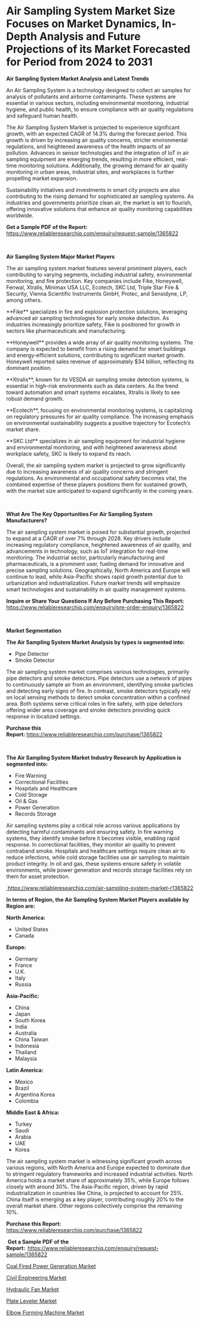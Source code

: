 <p><h1>Air Sampling System Market Size Focuses on Market Dynamics, In-Depth Analysis and Future Projections of its Market Forecasted for Period from 2024 to 2031</h1></p><p><strong>Air Sampling System Market Analysis and Latest Trends</strong></p>
<p><p>An Air Sampling System is a technology designed to collect air samples for analysis of pollutants and airborne contaminants. These systems are essential in various sectors, including environmental monitoring, industrial hygiene, and public health, to ensure compliance with air quality regulations and safeguard human health.</p><p>The Air Sampling System Market is projected to experience significant growth, with an expected CAGR of 14.3% during the forecast period. This growth is driven by increasing air quality concerns, stricter environmental regulations, and heightened awareness of the health impacts of air pollution. Advances in sensor technologies and the integration of IoT in air sampling equipment are emerging trends, resulting in more efficient, real-time monitoring solutions. Additionally, the growing demand for air quality monitoring in urban areas, industrial sites, and workplaces is further propelling market expansion.</p><p>Sustainability initiatives and investments in smart city projects are also contributing to the rising demand for sophisticated air sampling systems. As industries and governments prioritize clean air, the market is set to flourish, offering innovative solutions that enhance air quality monitoring capabilities worldwide.</p></p>
<p><strong>Get a Sample PDF of the Report:&nbsp;</strong> <a href="https://www.reliableresearchiq.com/enquiry/request-sample/1365822?utm_campaign=1137&utm_medium=2&utm_source=Github&utm_content=ia&utm_term=17112024&utm_id=air-sampling-system">https://www.reliableresearchiq.com/enquiry/request-sample/1365822</a></p>
<p>&nbsp;</p>
<p><strong>Air Sampling System Major Market Players</strong></p>
<p><p>The air sampling system market features several prominent players, each contributing to varying segments, including industrial safety, environmental monitoring, and fire protection. Key companies include Fike, Honeywell, Fenwal, Xtralis, Minimax USA LLC, Ecotech, SKC Ltd, Triple Star Fire & Security, Vienna Scientific Instruments GmbH, Protec, and Sensidyne, LP, among others.</p><p>**Fike** specializes in fire and explosion protection solutions, leveraging advanced air sampling technologies for early smoke detection. As industries increasingly prioritize safety, Fike is positioned for growth in sectors like pharmaceuticals and manufacturing.</p><p>**Honeywell** provides a wide array of air quality monitoring systems. The company is expected to benefit from a rising demand for smart buildings and energy-efficient solutions, contributing to significant market growth. Honeywell reported sales revenue of approximately $34 billion, reflecting its dominant position.</p><p>**Xtralis**, known for its VESDA air sampling smoke detection systems, is essential in high-risk environments such as data centers. As the trend toward automation and smart systems escalates, Xtralis is likely to see robust demand growth.</p><p>**Ecotech**, focusing on environmental monitoring systems, is capitalizing on regulatory pressures for air quality compliance. The increasing emphasis on environmental sustainability suggests a positive trajectory for Ecotech’s market share.</p><p>**SKC Ltd** specializes in air sampling equipment for industrial hygiene and environmental monitoring, and with heightened awareness about workplace safety, SKC is likely to expand its reach.</p><p>Overall, the air sampling system market is projected to grow significantly due to increasing awareness of air quality concerns and stringent regulations. As environmental and occupational safety becomes vital, the combined expertise of these players positions them for sustained growth, with the market size anticipated to expand significantly in the coming years.</p></p>
<p>&nbsp;</p>
<p><strong>What Are The Key Opportunities For Air Sampling System Manufacturers?</strong></p>
<p><p>The air sampling system market is poised for substantial growth, projected to expand at a CAGR of over 7% through 2028. Key drivers include increasing regulatory compliance, heightened awareness of air quality, and advancements in technology, such as IoT integration for real-time monitoring. The industrial sector, particularly manufacturing and pharmaceuticals, is a prominent user, fueling demand for innovative and precise sampling solutions. Geographically, North America and Europe will continue to lead, while Asia-Pacific shows rapid growth potential due to urbanization and industrialization. Future market trends will emphasize smart technologies and sustainability in air quality management systems.</p></p>
<p><strong>Inquire or Share Your Questions If Any Before Purchasing This Report:</strong> <a href="https://www.reliableresearchiq.com/enquiry/pre-order-enquiry/1365822?utm_campaign=1137&utm_medium=2&utm_source=Github&utm_content=ia&utm_term=17112024&utm_id=air-sampling-system">https://www.reliableresearchiq.com/enquiry/pre-order-enquiry/1365822</a></p>
<p>&nbsp;</p>
<p><strong>Market Segmentation</strong></p>
<p><strong>The Air Sampling System Market Analysis by types is segmented into:</strong></p>
<p><ul><li>Pipe Detector</li><li>Smoke Detector</li></ul></p>
<p><p>The air sampling system market comprises various technologies, primarily pipe detectors and smoke detectors. Pipe detectors use a network of pipes to continuously sample air from an environment, identifying smoke particles and detecting early signs of fire. In contrast, smoke detectors typically rely on local sensing methods to detect smoke concentration within a confined area. Both systems serve critical roles in fire safety, with pipe detectors offering wider area coverage and smoke detectors providing quick response in localized settings.</p></p>
<p><strong>Purchase this Report:&nbsp;</strong><a href="https://www.reliableresearchiq.com/purchase/1365822?utm_campaign=1137&utm_medium=2&utm_source=Github&utm_content=ia&utm_term=17112024&utm_id=air-sampling-system">https://www.reliableresearchiq.com/purchase/1365822</a></p>
<p>&nbsp;</p>
<p><strong>The Air Sampling System Market Industry Research by Application is segmented into:</strong></p>
<p><ul><li>Fire Warning</li><li>Correctional Facilities</li><li>Hospitals and Healthcare</li><li>Cold Storage</li><li>Oil & Gas</li><li>Power Generation</li><li>Records Storage</li></ul></p>
<p><p>Air sampling systems play a critical role across various applications by detecting harmful contaminants and ensuring safety. In fire warning systems, they identify smoke before it becomes visible, enabling rapid response. In correctional facilities, they monitor air quality to prevent contraband smoke. Hospitals and healthcare settings require clean air to reduce infections, while cold storage facilities use air sampling to maintain product integrity. In oil and gas, these systems ensure safety in volatile environments, while power generation and records storage facilities rely on them for asset protection.</p></p>
<p><a href="https://www.reliableresearchiq.com/air-sampling-system-market-r1365822?utm_campaign=1137&utm_medium=2&utm_source=Github&utm_content=ia&utm_term=17112024&utm_id=air-sampling-system">&nbsp;https://www.reliableresearchiq.com/air-sampling-system-market-r1365822</a></p>
<p><strong>In terms of Region, the Air Sampling System Market Players available by Region are:</strong></p>
<p>
    <p> <strong> North America: </strong>
        <ul>
            <li>United States</li>
            <li>Canada</li>
        </ul>
        </p> 
    <p> <strong> Europe: </strong>
        <ul>
            <li>Germany</li>
            <li>France</li>
            <li>U.K.</li>
            <li>Italy</li>
            <li>Russia</li>
        </ul>
        </p> 
    <p> <strong> Asia-Pacific: </strong>
        <ul>
            <li>China</li>
            <li>Japan</li>
            <li>South Korea</li>
            <li>India</li>
            <li>Australia</li>
            <li>China Taiwan</li>
            <li>Indonesia</li>
            <li>Thailand</li>
            <li>Malaysia</li>
        </ul>
        </p> 
    <p> <strong> Latin America: </strong>
        <ul>
            <li>Mexico</li>
            <li>Brazil</li>
            <li>Argentina Korea</li>
            <li>Colombia</li>
        </ul>
        </p> 
    <p> <strong> Middle East & Africa: </strong>
        <ul>
            <li>Turkey</li>
            <li>Saudi</li>
            <li>Arabia</li>
            <li>UAE</li>
            <li>Korea</li>
        </ul>
    </p>
    </p>
<p><p>The air sampling system market is witnessing significant growth across various regions, with North America and Europe expected to dominate due to stringent regulatory frameworks and increased industrial activities. North America holds a market share of approximately 35%, while Europe follows closely with around 30%. The Asia-Pacific region, driven by rapid industrialization in countries like China, is projected to account for 25%. China itself is emerging as a key player, contributing roughly 20% to the overall market share. Other regions collectively comprise the remaining 10%.</p></p>
<p><strong>Purchase this Report: </strong><a href="https://www.reliableresearchiq.com/purchase/1365822?utm_campaign=1137&utm_medium=2&utm_source=Github&utm_content=ia&utm_term=17112024&utm_id=air-sampling-system">https://www.reliableresearchiq.com/purchase/1365822</a></p>
<p>&nbsp;<strong>Get a Sample PDF of the Report:&nbsp;&nbsp;</strong><a href="https://www.reliableresearchiq.com/enquiry/request-sample/1365822?utm_campaign=1137&utm_medium=2&utm_source=Github&utm_content=ia&utm_term=17112024&utm_id=air-sampling-system">https://www.reliableresearchiq.com/enquiry/request-sample/1365822</a></p>
<p><strong></strong></p>
<p><p><a href="https://issuu.com/reportprime-2/docs/coal-fired-power-generation-market-_7d5783fc531919?utm_campaign=1137&utm_medium=2&utm_source=Github&utm_content=ia&utm_term=17112024&utm_id=air-sampling-system">Coal Fired Power Generation Market</a></p><p><a href="https://issuu.com/reportprime-2/docs/civil-engineering-market-size-2030._e8883c2fcd2484?utm_campaign=1137&utm_medium=2&utm_source=Github&utm_content=ia&utm_term=17112024&utm_id=air-sampling-system">Civil Engineering Market</a></p><p><a href="https://www.linkedin.com/pulse/hydraulic-fan-market-report-product-type-end-use-application-gzk5c?utm_campaign=1137&utm_medium=2&utm_source=Github&utm_content=ia&utm_term=17112024&utm_id=air-sampling-system">Hydraulic Fan Market</a></p><p><a href="https://www.linkedin.com/pulse/plate-leveler-market-evolution-global-trends-regional-oregc?utm_campaign=1137&utm_medium=2&utm_source=Github&utm_content=ia&utm_term=17112024&utm_id=air-sampling-system">Plate Leveler Market</a></p><p><a href="https://www.linkedin.com/pulse/elbow-forming-machine-spectrum-usage-patterns-sector-qiqmc?utm_campaign=1137&utm_medium=2&utm_source=Github&utm_content=ia&utm_term=17112024&utm_id=air-sampling-system">Elbow Forming Machine Market</a></p></p>